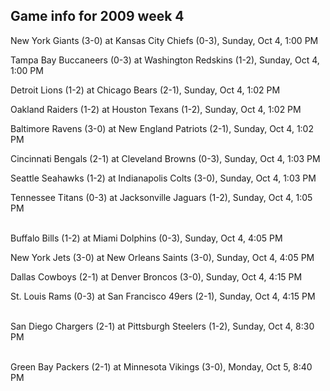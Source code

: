 ## Game info for 2009 week 4
New York Giants (3-0) at Kansas City Chiefs (0-3), Sunday, Oct 4, 1:00 PM

Tampa Bay Buccaneers (0-3) at Washington Redskins (1-2), Sunday, Oct 4, 1:00 PM

Detroit Lions (1-2) at Chicago Bears (2-1), Sunday, Oct 4, 1:02 PM

Oakland Raiders (1-2) at Houston Texans (1-2), Sunday, Oct 4, 1:02 PM

Baltimore Ravens (3-0) at New England Patriots (2-1), Sunday, Oct 4, 1:02 PM

Cincinnati Bengals (2-1) at Cleveland Browns (0-3), Sunday, Oct 4, 1:03 PM

Seattle Seahawks (1-2) at Indianapolis Colts (3-0), Sunday, Oct 4, 1:03 PM

Tennessee Titans (0-3) at Jacksonville Jaguars (1-2), Sunday, Oct 4, 1:05 PM

<br/>Buffalo Bills (1-2) at Miami Dolphins (0-3), Sunday, Oct 4, 4:05 PM

New York Jets (3-0) at New Orleans Saints (3-0), Sunday, Oct 4, 4:05 PM

Dallas Cowboys (2-1) at Denver Broncos (3-0), Sunday, Oct 4, 4:15 PM

St. Louis Rams (0-3) at San Francisco 49ers (2-1), Sunday, Oct 4, 4:15 PM

<br/>San Diego Chargers (2-1) at Pittsburgh Steelers (1-2), Sunday, Oct 4, 8:30 PM

<br/>Green Bay Packers (2-1) at Minnesota Vikings (3-0), Monday, Oct 5, 8:40 PM

